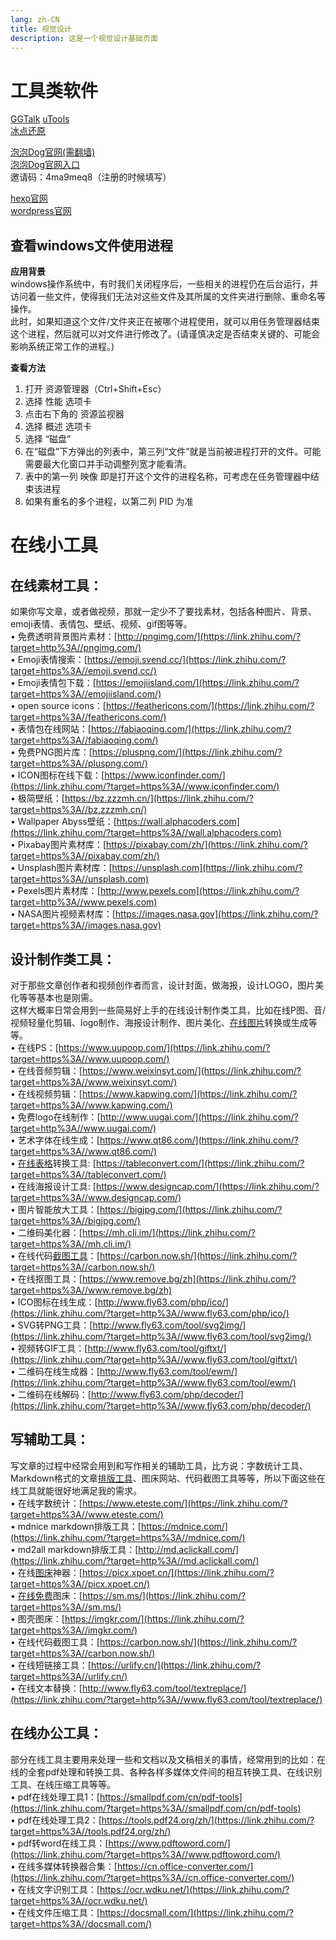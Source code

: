 ```yaml
---
lang: zh-CN
title: 视觉设计
description: 这是一个视觉设计基础页面
---
```


# 工具类软件
[GGTalk](https://www.cnblogs.com/justnow)
[uTools](https://www.u-tools.cn/)  
[冰点还原](https://www.bingdiancn.com/)  

[泡泡Dog官网(需翻墙)](https://www.paopao.dog/)  
[泡泡Dog官网入口](https://ppg.369.cyou)  
邀请码：4ma9meq8（注册的时候填写）

[hexo官网](https://hexo.io/zh-cn/)   
[wordpress官网](https://wordpress.org/)  


## 查看windows文件使用进程

**应用背景**  
windows操作系统中，有时我们关闭程序后，一些相关的进程仍在后台运行，并访问着一些文件，使得我们无法对这些文件及其所属的文件夹进行删除、重命名等操作。  
此时，如果知道这个文件/文件夹正在被哪个进程使用，就可以用任务管理器结束这个进程，然后就可以对文件进行修改了。(请谨慎决定是否结束关键的、可能会影响系统正常工作的进程。)  

**查看方法**  
1. 打开 资源管理器（Ctrl+Shift+Esc）
2. 选择 性能 选项卡
3. 点击右下角的 资源监视器
4. 选择 概述 选项卡
5. 选择 “磁盘”
6. 在“磁盘”下方弹出的列表中，第三列“文件”就是当前被进程打开的文件。可能需要最大化窗口并手动调整列宽才能看清。
7. 表中的第一列 映像 即是打开这个文件的进程名称，可考虑在任务管理器中结束该进程
8. 如果有重名的多个进程，以第二列 PID 为准

# 在线小工具
## **在线素材工具：**

如果你写文章，或者做视频，那就一定少不了要找素材，包括各种图片、背景、emoji表情、表情包、壁纸、视频、gif图等等。  
• 免费透明背景图片素材：[http://pngimg.com/](https://link.zhihu.com/?target=http%3A//pngimg.com/)  
• Emoji表情搜索：[https://emoji.svend.cc/](https://link.zhihu.com/?target=https%3A//emoji.svend.cc/)  
• Emoji表情包下载：[https://emojiisland.com/](https://link.zhihu.com/?target=https%3A//emojiisland.com/)  
• open source icons：[https://feathericons.com/](https://link.zhihu.com/?target=https%3A//feathericons.com/)  
• 表情包在线网站：[https://fabiaoqing.com/](https://link.zhihu.com/?target=https%3A//fabiaoqing.com/)  
• 免费PNG图片库：[https://pluspng.com/](https://link.zhihu.com/?target=https%3A//pluspng.com/)  
• ICON图标在线下载：[https://www.iconfinder.com/](https://link.zhihu.com/?target=https%3A//www.iconfinder.com/)  
• 极简壁纸：[https://bz.zzzmh.cn/](https://link.zhihu.com/?target=https%3A//bz.zzzmh.cn/)  
• Wallpaper Abyss壁纸：[https://wall.alphacoders.com](https://link.zhihu.com/?target=https%3A//wall.alphacoders.com)  
• Pixabay图片素材库：[https://pixabay.com/zh/](https://link.zhihu.com/?target=https%3A//pixabay.com/zh/)  
• Unsplash图片素材库：[https://unsplash.com](https://link.zhihu.com/?target=https%3A//unsplash.com)  
• Pexels图片素材库：[http://www.pexels.com](https://link.zhihu.com/?target=http%3A//www.pexels.com)  
• NASA图片视频素材库：[https://images.nasa.gov](https://link.zhihu.com/?target=https%3A//images.nasa.gov)

## **设计制作类工具：**

对于那些文章创作者和视频创作者而言，设计封面，做海报，设计LOGO，图片美化等等基本也是刚需。  
这样大概率日常会用到一些简易好上手的在线设计制作类工具，比如在线P图、音/视频轻量化剪辑、logo制作、海报设计制作、图片美化、[在线图片](https://www.zhihu.com/search?q=%E5%9C%A8%E7%BA%BF%E5%9B%BE%E7%89%87&search_source=Entity&hybrid_search_source=Entity&hybrid_search_extra=%7B%22sourceType%22%3A%22answer%22%2C%22sourceId%22%3A2686423348%7D)转换或生成等等。  
• 在线PS：[https://www.uupoop.com/](https://link.zhihu.com/?target=https%3A//www.uupoop.com/)  
• 在线音频剪辑：[https://www.weixinsyt.com/](https://link.zhihu.com/?target=https%3A//www.weixinsyt.com/)  
• 在线视频剪辑：[https://www.kapwing.com/](https://link.zhihu.com/?target=https%3A//www.kapwing.com/)  
• 免费logo在线制作：[http://www.uugai.com/](https://link.zhihu.com/?target=http%3A//www.uugai.com/)  
• 艺术字体在线生成：[https://www.qt86.com/](https://link.zhihu.com/?target=https%3A//www.qt86.com/)  
• [在线表格](https://www.zhihu.com/search?q=%E5%9C%A8%E7%BA%BF%E8%A1%A8%E6%A0%BC&search_source=Entity&hybrid_search_source=Entity&hybrid_search_extra=%7B%22sourceType%22%3A%22answer%22%2C%22sourceId%22%3A2686423348%7D)转换工具: [https://tableconvert.com/](https://link.zhihu.com/?target=https%3A//tableconvert.com/)  
• 在线海报设计工具: [https://www.designcap.com/](https://link.zhihu.com/?target=https%3A//www.designcap.com/)  
• 图片智能放大工具：[https://bigjpg.com/](https://link.zhihu.com/?target=https%3A//bigjpg.com/)  
• 二维码美化器：[https://mh.cli.im/](https://link.zhihu.com/?target=https%3A//mh.cli.im/)  
• 在线代码[截图工具](https://www.zhihu.com/search?q=%E6%88%AA%E5%9B%BE%E5%B7%A5%E5%85%B7&search_source=Entity&hybrid_search_source=Entity&hybrid_search_extra=%7B%22sourceType%22%3A%22answer%22%2C%22sourceId%22%3A2686423348%7D)：[https://carbon.now.sh/](https://link.zhihu.com/?target=https%3A//carbon.now.sh/)  
• 在线抠图工具：[https://www.remove.bg/zh](https://link.zhihu.com/?target=https%3A//www.remove.bg/zh)  
• ICO图标在线生成：[http://www.fly63.com/php/ico/](https://link.zhihu.com/?target=http%3A//www.fly63.com/php/ico/)  
• SVG转PNG工具：[http://www.fly63.com/tool/svg2img/](https://link.zhihu.com/?target=http%3A//www.fly63.com/tool/svg2img/)  
• 视频转GIF工具：[http://www.fly63.com/tool/giftxt/](https://link.zhihu.com/?target=http%3A//www.fly63.com/tool/giftxt/)  
• 二维码在线生成器：[http://www.fly63.com/tool/ewm/](https://link.zhihu.com/?target=http%3A//www.fly63.com/tool/ewm/)  
• 二维码在线解码：[http://www.fly63.com/php/decoder/](https://link.zhihu.com/?target=http%3A//www.fly63.com/php/decoder/)

## **写辅助工具：**

写文章的过程中经常会用到和写作相关的辅助工具，比方说：字数统计工具、Markdown格式的文章[排版工具](https://www.zhihu.com/search?q=%E6%8E%92%E7%89%88%E5%B7%A5%E5%85%B7&search_source=Entity&hybrid_search_source=Entity&hybrid_search_extra=%7B%22sourceType%22%3A%22answer%22%2C%22sourceId%22%3A2686423348%7D)、图床网站、代码截图工具等等，所以下面这些在线工具就能很好地满足我的需求。  
• 在线字数统计：[https://www.eteste.com/](https://link.zhihu.com/?target=https%3A//www.eteste.com/)  
• mdnice markdown排版工具：[https://mdnice.com/](https://link.zhihu.com/?target=https%3A//mdnice.com/)  
• md2all markdown排版工具：[http://md.aclickall.com/](https://link.zhihu.com/?target=http%3A//md.aclickall.com/)  
• 在线[图床](https://www.zhihu.com/search?q=%E5%9B%BE%E5%BA%8A&search_source=Entity&hybrid_search_source=Entity&hybrid_search_extra=%7B%22sourceType%22%3A%22answer%22%2C%22sourceId%22%3A2167298770%7D)神器：[https://picx.xpoet.cn/](https://link.zhihu.com/?target=https%3A//picx.xpoet.cn/)  
• [在线免费](https://www.zhihu.com/search?q=%E5%9C%A8%E7%BA%BF%E5%85%8D%E8%B4%B9&search_source=Entity&hybrid_search_source=Entity&hybrid_search_extra=%7B%22sourceType%22%3A%22answer%22%2C%22sourceId%22%3A2686423348%7D)图床：[https://sm.ms/](https://link.zhihu.com/?target=https%3A//sm.ms/)  
• 图壳图床：[https://imgkr.com/](https://link.zhihu.com/?target=https%3A//imgkr.com/)  
• 在线代码截图工具：[https://carbon.now.sh/](https://link.zhihu.com/?target=https%3A//carbon.now.sh/)  
• 在线短链接工具：[https://urlify.cn/](https://link.zhihu.com/?target=https%3A//urlify.cn/)  
• 在线文本替换：[http://www.fly63.com/tool/textreplace/](https://link.zhihu.com/?target=http%3A//www.fly63.com/tool/textreplace/)

## **在线办公工具：**

部分在线工具主要用来处理一些和文档以及文稿相关的事情，经常用到的比如：在线的全套pdf处理和转换工具、各种各样多媒体文件间的相互转换工具、在线识别工具、在线压缩工具等等。  
• pdf在线处理工具1：[https://smallpdf.com/cn/pdf-tools](https://link.zhihu.com/?target=https%3A//smallpdf.com/cn/pdf-tools)  
• pdf在线处理工具2：[https://tools.pdf24.org/zh/](https://link.zhihu.com/?target=https%3A//tools.pdf24.org/zh/)  
• pdf转word在线工具：[https://www.pdftoword.com/](https://link.zhihu.com/?target=https%3A//www.pdftoword.com/)  
• 在线多媒体转换器合集：[https://cn.office-converter.com/](https://link.zhihu.com/?target=https%3A//cn.office-converter.com/)  
• 在线文字识别工具：[https://ocr.wdku.net/](https://link.zhihu.com/?target=https%3A//ocr.wdku.net/)  
• 在线文件压缩工具：[https://docsmall.com/](https://link.zhihu.com/?target=https%3A//docsmall.com/)